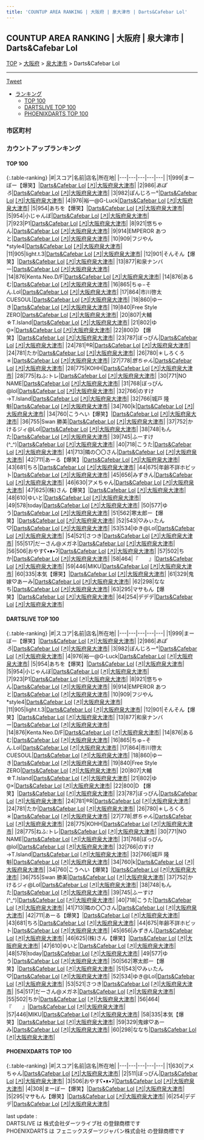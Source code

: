 ```yaml
---
title: 'COUNTUP AREA RANKING | 大阪府 | 泉大津市 | Darts&Cafebar Lol'
---
```

## COUNTUP AREA RANKING | 大阪府 | 泉大津市 | Darts&Cafebar Lol

[TOP](/darts/rank/) > [大阪府](/darts/rank/大阪府/) > [泉大津市](/darts/rank/大阪府/泉大津市/) > Darts&Cafebar Lol

___

<a href="https://twitter.com/share?ref_src=twsrc%5Etfw" data-text="COUNTUP AREA RANKING | 大阪府泉大津市Darts&Cafebar Lol" class="twitter-share-button" data-hashtags="DARTSLIVE,PHOENIXDARTS,darts,ダーツ" data-show-count="false">Tweet</a>

* [ランキング](#カウントアップランキング)
    * [TOP 100](#top-100)
    * [DARTSLIVE TOP 100](#dartslive-top-100)
    * [PHOENIXDARTS TOP 100](#phoenixdarts-top-100)

### 市区町村

<ul>

</ul>

### カウントアップランキング

#### TOP 100



{:.table-ranking}
|#|スコア|名前|店名|所在地|
|---|---|---|---|---|
|1|999|<span class="rank-name-dl">まーぼー【爆笑】</span>|<a href="/darts/rank/shops/77896f9d1ada19f80d9b047a20a7ba1e.html">Darts&Cafebar Lol</a> <a href="https://search.dartslive.com/jp/shop/77896f9d1ada19f80d9b047a20a7ba1e">[↗]</a>|<a href="/darts/rank/大阪府/泉大津市">大阪府泉大津市</a>|
|2|986|<span class="rank-name-dl">$あぽろ$</span>|<a href="/darts/rank/shops/77896f9d1ada19f80d9b047a20a7ba1e.html">Darts&Cafebar Lol</a> <a href="https://search.dartslive.com/jp/shop/77896f9d1ada19f80d9b047a20a7ba1e">[↗]</a>|<a href="/darts/rank/大阪府/泉大津市">大阪府泉大津市</a>|
|3|982|<span class="rank-name-dl">ぽんじろー°</span>|<a href="/darts/rank/shops/77896f9d1ada19f80d9b047a20a7ba1e.html">Darts&Cafebar Lol</a> <a href="https://search.dartslive.com/jp/shop/77896f9d1ada19f80d9b047a20a7ba1e">[↗]</a>|<a href="/darts/rank/大阪府/泉大津市">大阪府泉大津市</a>|
|4|976|<span class="rank-name-dl">裕一@G-Luck</span>|<a href="/darts/rank/shops/77896f9d1ada19f80d9b047a20a7ba1e.html">Darts&Cafebar Lol</a> <a href="https://search.dartslive.com/jp/shop/77896f9d1ada19f80d9b047a20a7ba1e">[↗]</a>|<a href="/darts/rank/大阪府/泉大津市">大阪府泉大津市</a>|
|5|954|<span class="rank-name-dl">あちを【爆笑】</span>|<a href="/darts/rank/shops/77896f9d1ada19f80d9b047a20a7ba1e.html">Darts&Cafebar Lol</a> <a href="https://search.dartslive.com/jp/shop/77896f9d1ada19f80d9b047a20a7ba1e">[↗]</a>|<a href="/darts/rank/大阪府/泉大津市">大阪府泉大津市</a>|
|5|954|<span class="rank-name-dl">小じゃんぼ</span>|<a href="/darts/rank/shops/77896f9d1ada19f80d9b047a20a7ba1e.html">Darts&Cafebar Lol</a> <a href="https://search.dartslive.com/jp/shop/77896f9d1ada19f80d9b047a20a7ba1e">[↗]</a>|<a href="/darts/rank/大阪府/泉大津市">大阪府泉大津市</a>|
|7|923|<span class="rank-name-dl">P1</span>|<a href="/darts/rank/shops/77896f9d1ada19f80d9b047a20a7ba1e.html">Darts&Cafebar Lol</a> <a href="https://search.dartslive.com/jp/shop/77896f9d1ada19f80d9b047a20a7ba1e">[↗]</a>|<a href="/darts/rank/大阪府/泉大津市">大阪府泉大津市</a>|
|8|921|<span class="rank-name-dl">悠ちゃん</span>|<a href="/darts/rank/shops/77896f9d1ada19f80d9b047a20a7ba1e.html">Darts&Cafebar Lol</a> <a href="https://search.dartslive.com/jp/shop/77896f9d1ada19f80d9b047a20a7ba1e">[↗]</a>|<a href="/darts/rank/大阪府/泉大津市">大阪府泉大津市</a>|
|9|914|<span class="rank-name-dl">EMPEROR あつと</span>|<a href="/darts/rank/shops/77896f9d1ada19f80d9b047a20a7ba1e.html">Darts&Cafebar Lol</a> <a href="https://search.dartslive.com/jp/shop/77896f9d1ada19f80d9b047a20a7ba1e">[↗]</a>|<a href="/darts/rank/大阪府/泉大津市">大阪府泉大津市</a>|
|10|909|<span class="rank-name-dl">フジやん*style4</span>|<a href="/darts/rank/shops/77896f9d1ada19f80d9b047a20a7ba1e.html">Darts&Cafebar Lol</a> <a href="https://search.dartslive.com/jp/shop/77896f9d1ada19f80d9b047a20a7ba1e">[↗]</a>|<a href="/darts/rank/大阪府/泉大津市">大阪府泉大津市</a>|
|11|905|<span class="rank-name-dl">light.t.3</span>|<a href="/darts/rank/shops/77896f9d1ada19f80d9b047a20a7ba1e.html">Darts&Cafebar Lol</a> <a href="https://search.dartslive.com/jp/shop/77896f9d1ada19f80d9b047a20a7ba1e">[↗]</a>|<a href="/darts/rank/大阪府/泉大津市">大阪府泉大津市</a>|
|12|901|<span class="rank-name-dl">そんそん【爆笑】</span>|<a href="/darts/rank/shops/77896f9d1ada19f80d9b047a20a7ba1e.html">Darts&Cafebar Lol</a> <a href="https://search.dartslive.com/jp/shop/77896f9d1ada19f80d9b047a20a7ba1e">[↗]</a>|<a href="/darts/rank/大阪府/泉大津市">大阪府泉大津市</a>|
|13|877|<span class="rank-name-dl">和泉ナンバー</span>|<a href="/darts/rank/shops/77896f9d1ada19f80d9b047a20a7ba1e.html">Darts&Cafebar Lol</a> <a href="https://search.dartslive.com/jp/shop/77896f9d1ada19f80d9b047a20a7ba1e">[↗]</a>|<a href="/darts/rank/大阪府/泉大津市">大阪府泉大津市</a>|
|14|876|<span class="rank-name-dl">Kenta.Neo.D/F</span>|<a href="/darts/rank/shops/77896f9d1ada19f80d9b047a20a7ba1e.html">Darts&Cafebar Lol</a> <a href="https://search.dartslive.com/jp/shop/77896f9d1ada19f80d9b047a20a7ba1e">[↗]</a>|<a href="/darts/rank/大阪府/泉大津市">大阪府泉大津市</a>|
|14|876|<span class="rank-name-dl">あるむ</span>|<a href="/darts/rank/shops/77896f9d1ada19f80d9b047a20a7ba1e.html">Darts&Cafebar Lol</a> <a href="https://search.dartslive.com/jp/shop/77896f9d1ada19f80d9b047a20a7ba1e">[↗]</a>|<a href="/darts/rank/大阪府/泉大津市">大阪府泉大津市</a>|
|16|865|<span class="rank-name-dl">ちゅ−そん.Lol</span>|<a href="/darts/rank/shops/77896f9d1ada19f80d9b047a20a7ba1e.html">Darts&Cafebar Lol</a> <a href="https://search.dartslive.com/jp/shop/77896f9d1ada19f80d9b047a20a7ba1e">[↗]</a>|<a href="/darts/rank/大阪府/泉大津市">大阪府泉大津市</a>|
|17|864|<span class="rank-name-dl">市川啓太CUESOUL</span>|<a href="/darts/rank/shops/77896f9d1ada19f80d9b047a20a7ba1e.html">Darts&Cafebar Lol</a> <a href="https://search.dartslive.com/jp/shop/77896f9d1ada19f80d9b047a20a7ba1e">[↗]</a>|<a href="/darts/rank/大阪府/泉大津市">大阪府泉大津市</a>|
|18|860|<span class="rank-name-dl">ゆーき</span>|<a href="/darts/rank/shops/77896f9d1ada19f80d9b047a20a7ba1e.html">Darts&Cafebar Lol</a> <a href="https://search.dartslive.com/jp/shop/77896f9d1ada19f80d9b047a20a7ba1e">[↗]</a>|<a href="/darts/rank/大阪府/泉大津市">大阪府泉大津市</a>|
|19|840|<span class="rank-name-dl">Free Style ZERO</span>|<a href="/darts/rank/shops/77896f9d1ada19f80d9b047a20a7ba1e.html">Darts&Cafebar Lol</a> <a href="https://search.dartslive.com/jp/shop/77896f9d1ada19f80d9b047a20a7ba1e">[↗]</a>|<a href="/darts/rank/大阪府/泉大津市">大阪府泉大津市</a>|
|20|807|<span class="rank-name-dl">大輔☆T.Island</span>|<a href="/darts/rank/shops/77896f9d1ada19f80d9b047a20a7ba1e.html">Darts&Cafebar Lol</a> <a href="https://search.dartslive.com/jp/shop/77896f9d1ada19f80d9b047a20a7ba1e">[↗]</a>|<a href="/darts/rank/大阪府/泉大津市">大阪府泉大津市</a>|
|21|802|<span class="rank-name-dl">ゆʘ̫×</span>|<a href="/darts/rank/shops/77896f9d1ada19f80d9b047a20a7ba1e.html">Darts&Cafebar Lol</a> <a href="https://search.dartslive.com/jp/shop/77896f9d1ada19f80d9b047a20a7ba1e">[↗]</a>|<a href="/darts/rank/大阪府/泉大津市">大阪府泉大津市</a>|
|22|800|<span class="rank-name-dl">D 【爆笑】</span>|<a href="/darts/rank/shops/77896f9d1ada19f80d9b047a20a7ba1e.html">Darts&Cafebar Lol</a> <a href="https://search.dartslive.com/jp/shop/77896f9d1ada19f80d9b047a20a7ba1e">[↗]</a>|<a href="/darts/rank/大阪府/泉大津市">大阪府泉大津市</a>|
|23|787|<span class="rank-name-dl">ぼっぴん</span>|<a href="/darts/rank/shops/77896f9d1ada19f80d9b047a20a7ba1e.html">Darts&Cafebar Lol</a> <a href="https://search.dartslive.com/jp/shop/77896f9d1ada19f80d9b047a20a7ba1e">[↗]</a>|<a href="/darts/rank/大阪府/泉大津市">大阪府泉大津市</a>|
|24|781|<span class="rank-name-dl">®️R</span>|<a href="/darts/rank/shops/77896f9d1ada19f80d9b047a20a7ba1e.html">Darts&Cafebar Lol</a> <a href="https://search.dartslive.com/jp/shop/77896f9d1ada19f80d9b047a20a7ba1e">[↗]</a>|<a href="/darts/rank/大阪府/泉大津市">大阪府泉大津市</a>|
|24|781|<span class="rank-name-dl">たか</span>|<a href="/darts/rank/shops/77896f9d1ada19f80d9b047a20a7ba1e.html">Darts&Cafebar Lol</a> <a href="https://search.dartslive.com/jp/shop/77896f9d1ada19f80d9b047a20a7ba1e">[↗]</a>|<a href="/darts/rank/大阪府/泉大津市">大阪府泉大津市</a>|
|26|780|<span class="rank-name-dl">＊しろくろ＊</span>|<a href="/darts/rank/shops/77896f9d1ada19f80d9b047a20a7ba1e.html">Darts&Cafebar Lol</a> <a href="https://search.dartslive.com/jp/shop/77896f9d1ada19f80d9b047a20a7ba1e">[↗]</a>|<a href="/darts/rank/大阪府/泉大津市">大阪府泉大津市</a>|
|27|778|<span class="rank-name-dl">$悠ちゃん$</span>|<a href="/darts/rank/shops/77896f9d1ada19f80d9b047a20a7ba1e.html">Darts&Cafebar Lol</a> <a href="https://search.dartslive.com/jp/shop/77896f9d1ada19f80d9b047a20a7ba1e">[↗]</a>|<a href="/darts/rank/大阪府/泉大津市">大阪府泉大津市</a>|
|28|775|<span class="rank-name-dl">KOHH</span>|<a href="/darts/rank/shops/77896f9d1ada19f80d9b047a20a7ba1e.html">Darts&Cafebar Lol</a> <a href="https://search.dartslive.com/jp/shop/77896f9d1ada19f80d9b047a20a7ba1e">[↗]</a>|<a href="/darts/rank/大阪府/泉大津市">大阪府泉大津市</a>|
|28|775|<span class="rank-name-dl">ねふ:トレ</span>|<a href="/darts/rank/shops/77896f9d1ada19f80d9b047a20a7ba1e.html">Darts&Cafebar Lol</a> <a href="https://search.dartslive.com/jp/shop/77896f9d1ada19f80d9b047a20a7ba1e">[↗]</a>|<a href="/darts/rank/大阪府/泉大津市">大阪府泉大津市</a>|
|30|771|<span class="rank-name-dl">NO NAME</span>|<a href="/darts/rank/shops/77896f9d1ada19f80d9b047a20a7ba1e.html">Darts&Cafebar Lol</a> <a href="https://search.dartslive.com/jp/shop/77896f9d1ada19f80d9b047a20a7ba1e">[↗]</a>|<a href="/darts/rank/大阪府/泉大津市">大阪府泉大津市</a>|
|31|768|<span class="rank-name-dl">ぼっぴん@lol</span>|<a href="/darts/rank/shops/77896f9d1ada19f80d9b047a20a7ba1e.html">Darts&Cafebar Lol</a> <a href="https://search.dartslive.com/jp/shop/77896f9d1ada19f80d9b047a20a7ba1e">[↗]</a>|<a href="/darts/rank/大阪府/泉大津市">大阪府泉大津市</a>|
|32|766|<span class="rank-name-dl">のすけ→T.Island</span>|<a href="/darts/rank/shops/77896f9d1ada19f80d9b047a20a7ba1e.html">Darts&Cafebar Lol</a> <a href="https://search.dartslive.com/jp/shop/77896f9d1ada19f80d9b047a20a7ba1e">[↗]</a>|<a href="/darts/rank/大阪府/泉大津市">大阪府泉大津市</a>|
|32|766|<span class="rank-name-dl">城戸 隆魁</span>|<a href="/darts/rank/shops/77896f9d1ada19f80d9b047a20a7ba1e.html">Darts&Cafebar Lol</a> <a href="https://search.dartslive.com/jp/shop/77896f9d1ada19f80d9b047a20a7ba1e">[↗]</a>|<a href="/darts/rank/大阪府/泉大津市">大阪府泉大津市</a>|
|34|760|<span class="rank-name-dl">k</span>|<a href="/darts/rank/shops/77896f9d1ada19f80d9b047a20a7ba1e.html">Darts&Cafebar Lol</a> <a href="https://search.dartslive.com/jp/shop/77896f9d1ada19f80d9b047a20a7ba1e">[↗]</a>|<a href="/darts/rank/大阪府/泉大津市">大阪府泉大津市</a>|
|34|760|<span class="rank-name-dl">こうへい【爆笑】</span>|<a href="/darts/rank/shops/77896f9d1ada19f80d9b047a20a7ba1e.html">Darts&Cafebar Lol</a> <a href="https://search.dartslive.com/jp/shop/77896f9d1ada19f80d9b047a20a7ba1e">[↗]</a>|<a href="/darts/rank/大阪府/泉大津市">大阪府泉大津市</a>|
|36|755|<span class="rank-name-dl">Swan 勝美</span>|<a href="/darts/rank/shops/77896f9d1ada19f80d9b047a20a7ba1e.html">Darts&Cafebar Lol</a> <a href="https://search.dartslive.com/jp/shop/77896f9d1ada19f80d9b047a20a7ba1e">[↗]</a>|<a href="/darts/rank/大阪府/泉大津市">大阪府泉大津市</a>|
|37|752|<span class="rank-name-dl">かけるジィ@Lol</span>|<a href="/darts/rank/shops/77896f9d1ada19f80d9b047a20a7ba1e.html">Darts&Cafebar Lol</a> <a href="https://search.dartslive.com/jp/shop/77896f9d1ada19f80d9b047a20a7ba1e">[↗]</a>|<a href="/darts/rank/大阪府/泉大津市">大阪府泉大津市</a>|
|38|748|<span class="rank-name-dl">もんた</span>|<a href="/darts/rank/shops/77896f9d1ada19f80d9b047a20a7ba1e.html">Darts&Cafebar Lol</a> <a href="https://search.dartslive.com/jp/shop/77896f9d1ada19f80d9b047a20a7ba1e">[↗]</a>|<a href="/darts/rank/大阪府/泉大津市">大阪府泉大津市</a>|
|39|745|<span class="rank-name-dl">ふーすけ(^_^)</span>|<a href="/darts/rank/shops/77896f9d1ada19f80d9b047a20a7ba1e.html">Darts&Cafebar Lol</a> <a href="https://search.dartslive.com/jp/shop/77896f9d1ada19f80d9b047a20a7ba1e">[↗]</a>|<a href="/darts/rank/大阪府/泉大津市">大阪府泉大津市</a>|
|40|718|<span class="rank-name-dl">こうた</span>|<a href="/darts/rank/shops/77896f9d1ada19f80d9b047a20a7ba1e.html">Darts&Cafebar Lol</a> <a href="https://search.dartslive.com/jp/shop/77896f9d1ada19f80d9b047a20a7ba1e">[↗]</a>|<a href="/darts/rank/大阪府/泉大津市">大阪府泉大津市</a>|
|41|713|<span class="rank-name-dl">隣の〇〇さん</span>|<a href="/darts/rank/shops/77896f9d1ada19f80d9b047a20a7ba1e.html">Darts&Cafebar Lol</a> <a href="https://search.dartslive.com/jp/shop/77896f9d1ada19f80d9b047a20a7ba1e">[↗]</a>|<a href="/darts/rank/大阪府/泉大津市">大阪府泉大津市</a>|
|42|711|<span class="rank-name-dl">あーる【爆笑】</span>|<a href="/darts/rank/shops/77896f9d1ada19f80d9b047a20a7ba1e.html">Darts&Cafebar Lol</a> <a href="https://search.dartslive.com/jp/shop/77896f9d1ada19f80d9b047a20a7ba1e">[↗]</a>|<a href="/darts/rank/大阪府/泉大津市">大阪府泉大津市</a>|
|43|681|<span class="rank-name-dl">ちろ</span>|<a href="/darts/rank/shops/77896f9d1ada19f80d9b047a20a7ba1e.html">Darts&Cafebar Lol</a> <a href="https://search.dartslive.com/jp/shop/77896f9d1ada19f80d9b047a20a7ba1e">[↗]</a>|<a href="/darts/rank/大阪府/泉大津市">大阪府泉大津市</a>|
|44|675|<span class="rank-name-dl">年齢不詳ホビット</span>|<a href="/darts/rank/shops/77896f9d1ada19f80d9b047a20a7ba1e.html">Darts&Cafebar Lol</a> <a href="https://search.dartslive.com/jp/shop/77896f9d1ada19f80d9b047a20a7ba1e">[↗]</a>|<a href="/darts/rank/大阪府/泉大津市">大阪府泉大津市</a>|
|45|656|<span class="rank-name-dl">みずきん</span>|<a href="/darts/rank/shops/77896f9d1ada19f80d9b047a20a7ba1e.html">Darts&Cafebar Lol</a> <a href="https://search.dartslive.com/jp/shop/77896f9d1ada19f80d9b047a20a7ba1e">[↗]</a>|<a href="/darts/rank/大阪府/泉大津市">大阪府泉大津市</a>|
|46|630|<span class="rank-name-pd">アメちゃん</span>|<a href="/darts/rank/shops/74324.html">Darts&Cafebar Lol</a> <a href="https://vs.phoenixdarts.com/jp/shop/shopDetailInfo/s_74324?s_seq=74324">[↗]</a>|<a href="/darts/rank/大阪府/泉大津市">大阪府泉大津市</a>|
|47|625|<span class="rank-name-dl">(株)さん【爆笑】</span>|<a href="/darts/rank/shops/77896f9d1ada19f80d9b047a20a7ba1e.html">Darts&Cafebar Lol</a> <a href="https://search.dartslive.com/jp/shop/77896f9d1ada19f80d9b047a20a7ba1e">[↗]</a>|<a href="/darts/rank/大阪府/泉大津市">大阪府泉大津市</a>|
|48|610|<span class="rank-name-dl">ゆいと</span>|<a href="/darts/rank/shops/77896f9d1ada19f80d9b047a20a7ba1e.html">Darts&Cafebar Lol</a> <a href="https://search.dartslive.com/jp/shop/77896f9d1ada19f80d9b047a20a7ba1e">[↗]</a>|<a href="/darts/rank/大阪府/泉大津市">大阪府泉大津市</a>|
|49|578|<span class="rank-name-dl">today</span>|<a href="/darts/rank/shops/77896f9d1ada19f80d9b047a20a7ba1e.html">Darts&Cafebar Lol</a> <a href="https://search.dartslive.com/jp/shop/77896f9d1ada19f80d9b047a20a7ba1e">[↗]</a>|<a href="/darts/rank/大阪府/泉大津市">大阪府泉大津市</a>|
|50|577|<span class="rank-name-dl">ゆう</span>|<a href="/darts/rank/shops/77896f9d1ada19f80d9b047a20a7ba1e.html">Darts&Cafebar Lol</a> <a href="https://search.dartslive.com/jp/shop/77896f9d1ada19f80d9b047a20a7ba1e">[↗]</a>|<a href="/darts/rank/大阪府/泉大津市">大阪府泉大津市</a>|
|51|562|<span class="rank-name-dl">寒太郎ー【爆笑】</span>|<a href="/darts/rank/shops/77896f9d1ada19f80d9b047a20a7ba1e.html">Darts&Cafebar Lol</a> <a href="https://search.dartslive.com/jp/shop/77896f9d1ada19f80d9b047a20a7ba1e">[↗]</a>|<a href="/darts/rank/大阪府/泉大津市">大阪府泉大津市</a>|
|52|543|<span class="rank-name-dl">♡みぃたん♡</span>|<a href="/darts/rank/shops/77896f9d1ada19f80d9b047a20a7ba1e.html">Darts&Cafebar Lol</a> <a href="https://search.dartslive.com/jp/shop/77896f9d1ada19f80d9b047a20a7ba1e">[↗]</a>|<a href="/darts/rank/大阪府/泉大津市">大阪府泉大津市</a>|
|53|534|<span class="rank-name-dl">ゆき@Lol</span>|<a href="/darts/rank/shops/77896f9d1ada19f80d9b047a20a7ba1e.html">Darts&Cafebar Lol</a> <a href="https://search.dartslive.com/jp/shop/77896f9d1ada19f80d9b047a20a7ba1e">[↗]</a>|<a href="/darts/rank/大阪府/泉大津市">大阪府泉大津市</a>|
|54|521|<span class="rank-name-dl">さつき</span>|<a href="/darts/rank/shops/77896f9d1ada19f80d9b047a20a7ba1e.html">Darts&Cafebar Lol</a> <a href="https://search.dartslive.com/jp/shop/77896f9d1ada19f80d9b047a20a7ba1e">[↗]</a>|<a href="/darts/rank/大阪府/泉大津市">大阪府泉大津市</a>|
|55|517|<span class="rank-name-dl">だーさん@メガネ</span>|<a href="/darts/rank/shops/77896f9d1ada19f80d9b047a20a7ba1e.html">Darts&Cafebar Lol</a> <a href="https://search.dartslive.com/jp/shop/77896f9d1ada19f80d9b047a20a7ba1e">[↗]</a>|<a href="/darts/rank/大阪府/泉大津市">大阪府泉大津市</a>|
|56|506|<span class="rank-name-pd">おやすʕ•ᴥ•ʔ</span>|<a href="/darts/rank/shops/74324.html">Darts&Cafebar Lol</a> <a href="https://vs.phoenixdarts.com/jp/shop/shopDetailInfo/s_74324?s_seq=74324">[↗]</a>|<a href="/darts/rank/大阪府/泉大津市">大阪府泉大津市</a>|
|57|502|<span class="rank-name-dl">ちか</span>|<a href="/darts/rank/shops/77896f9d1ada19f80d9b047a20a7ba1e.html">Darts&Cafebar Lol</a> <a href="https://search.dartslive.com/jp/shop/77896f9d1ada19f80d9b047a20a7ba1e">[↗]</a>|<a href="/darts/rank/大阪府/泉大津市">大阪府泉大津市</a>|
|58|464|<span class="rank-name-dl">『　　』</span>|<a href="/darts/rank/shops/77896f9d1ada19f80d9b047a20a7ba1e.html">Darts&Cafebar Lol</a> <a href="https://search.dartslive.com/jp/shop/77896f9d1ada19f80d9b047a20a7ba1e">[↗]</a>|<a href="/darts/rank/大阪府/泉大津市">大阪府泉大津市</a>|
|59|446|<span class="rank-name-dl">MIKU</span>|<a href="/darts/rank/shops/77896f9d1ada19f80d9b047a20a7ba1e.html">Darts&Cafebar Lol</a> <a href="https://search.dartslive.com/jp/shop/77896f9d1ada19f80d9b047a20a7ba1e">[↗]</a>|<a href="/darts/rank/大阪府/泉大津市">大阪府泉大津市</a>|
|60|335|<span class="rank-name-dl">本気【爆笑】</span>|<a href="/darts/rank/shops/77896f9d1ada19f80d9b047a20a7ba1e.html">Darts&Cafebar Lol</a> <a href="https://search.dartslive.com/jp/shop/77896f9d1ada19f80d9b047a20a7ba1e">[↗]</a>|<a href="/darts/rank/大阪府/泉大津市">大阪府泉大津市</a>|
|61|329|<span class="rank-name-dl">鬼嫁♡あーみ</span>|<a href="/darts/rank/shops/77896f9d1ada19f80d9b047a20a7ba1e.html">Darts&Cafebar Lol</a> <a href="https://search.dartslive.com/jp/shop/77896f9d1ada19f80d9b047a20a7ba1e">[↗]</a>|<a href="/darts/rank/大阪府/泉大津市">大阪府泉大津市</a>|
|62|298|<span class="rank-name-dl">ななち</span>|<a href="/darts/rank/shops/77896f9d1ada19f80d9b047a20a7ba1e.html">Darts&Cafebar Lol</a> <a href="https://search.dartslive.com/jp/shop/77896f9d1ada19f80d9b047a20a7ba1e">[↗]</a>|<a href="/darts/rank/大阪府/泉大津市">大阪府泉大津市</a>|
|63|295|<span class="rank-name-pd">マサもん【爆笑】</span>|<a href="/darts/rank/shops/74324.html">Darts&Cafebar Lol</a> <a href="https://vs.phoenixdarts.com/jp/shop/shopDetailInfo/s_74324?s_seq=74324">[↗]</a>|<a href="/darts/rank/大阪府/泉大津市">大阪府泉大津市</a>|
|64|254|<span class="rank-name-pd">デデデ</span>|<a href="/darts/rank/shops/74324.html">Darts&Cafebar Lol</a> <a href="https://vs.phoenixdarts.com/jp/shop/shopDetailInfo/s_74324?s_seq=74324">[↗]</a>|<a href="/darts/rank/大阪府/泉大津市">大阪府泉大津市</a>|


#### DARTSLIVE TOP 100



{:.table-ranking}
|#|スコア|名前|店名|所在地|
|---|---|---|---|---|
|1|999|<span class="rank-name-dl">まーぼー【爆笑】</span>|<a href="/darts/rank/shops/77896f9d1ada19f80d9b047a20a7ba1e.html">Darts&Cafebar Lol</a> <a href="https://search.dartslive.com/jp/shop/77896f9d1ada19f80d9b047a20a7ba1e">[↗]</a>|<a href="/darts/rank/大阪府/泉大津市">大阪府泉大津市</a>|
|2|986|<span class="rank-name-dl">$あぽろ$</span>|<a href="/darts/rank/shops/77896f9d1ada19f80d9b047a20a7ba1e.html">Darts&Cafebar Lol</a> <a href="https://search.dartslive.com/jp/shop/77896f9d1ada19f80d9b047a20a7ba1e">[↗]</a>|<a href="/darts/rank/大阪府/泉大津市">大阪府泉大津市</a>|
|3|982|<span class="rank-name-dl">ぽんじろー°</span>|<a href="/darts/rank/shops/77896f9d1ada19f80d9b047a20a7ba1e.html">Darts&Cafebar Lol</a> <a href="https://search.dartslive.com/jp/shop/77896f9d1ada19f80d9b047a20a7ba1e">[↗]</a>|<a href="/darts/rank/大阪府/泉大津市">大阪府泉大津市</a>|
|4|976|<span class="rank-name-dl">裕一@G-Luck</span>|<a href="/darts/rank/shops/77896f9d1ada19f80d9b047a20a7ba1e.html">Darts&Cafebar Lol</a> <a href="https://search.dartslive.com/jp/shop/77896f9d1ada19f80d9b047a20a7ba1e">[↗]</a>|<a href="/darts/rank/大阪府/泉大津市">大阪府泉大津市</a>|
|5|954|<span class="rank-name-dl">あちを【爆笑】</span>|<a href="/darts/rank/shops/77896f9d1ada19f80d9b047a20a7ba1e.html">Darts&Cafebar Lol</a> <a href="https://search.dartslive.com/jp/shop/77896f9d1ada19f80d9b047a20a7ba1e">[↗]</a>|<a href="/darts/rank/大阪府/泉大津市">大阪府泉大津市</a>|
|5|954|<span class="rank-name-dl">小じゃんぼ</span>|<a href="/darts/rank/shops/77896f9d1ada19f80d9b047a20a7ba1e.html">Darts&Cafebar Lol</a> <a href="https://search.dartslive.com/jp/shop/77896f9d1ada19f80d9b047a20a7ba1e">[↗]</a>|<a href="/darts/rank/大阪府/泉大津市">大阪府泉大津市</a>|
|7|923|<span class="rank-name-dl">P1</span>|<a href="/darts/rank/shops/77896f9d1ada19f80d9b047a20a7ba1e.html">Darts&Cafebar Lol</a> <a href="https://search.dartslive.com/jp/shop/77896f9d1ada19f80d9b047a20a7ba1e">[↗]</a>|<a href="/darts/rank/大阪府/泉大津市">大阪府泉大津市</a>|
|8|921|<span class="rank-name-dl">悠ちゃん</span>|<a href="/darts/rank/shops/77896f9d1ada19f80d9b047a20a7ba1e.html">Darts&Cafebar Lol</a> <a href="https://search.dartslive.com/jp/shop/77896f9d1ada19f80d9b047a20a7ba1e">[↗]</a>|<a href="/darts/rank/大阪府/泉大津市">大阪府泉大津市</a>|
|9|914|<span class="rank-name-dl">EMPEROR あつと</span>|<a href="/darts/rank/shops/77896f9d1ada19f80d9b047a20a7ba1e.html">Darts&Cafebar Lol</a> <a href="https://search.dartslive.com/jp/shop/77896f9d1ada19f80d9b047a20a7ba1e">[↗]</a>|<a href="/darts/rank/大阪府/泉大津市">大阪府泉大津市</a>|
|10|909|<span class="rank-name-dl">フジやん*style4</span>|<a href="/darts/rank/shops/77896f9d1ada19f80d9b047a20a7ba1e.html">Darts&Cafebar Lol</a> <a href="https://search.dartslive.com/jp/shop/77896f9d1ada19f80d9b047a20a7ba1e">[↗]</a>|<a href="/darts/rank/大阪府/泉大津市">大阪府泉大津市</a>|
|11|905|<span class="rank-name-dl">light.t.3</span>|<a href="/darts/rank/shops/77896f9d1ada19f80d9b047a20a7ba1e.html">Darts&Cafebar Lol</a> <a href="https://search.dartslive.com/jp/shop/77896f9d1ada19f80d9b047a20a7ba1e">[↗]</a>|<a href="/darts/rank/大阪府/泉大津市">大阪府泉大津市</a>|
|12|901|<span class="rank-name-dl">そんそん【爆笑】</span>|<a href="/darts/rank/shops/77896f9d1ada19f80d9b047a20a7ba1e.html">Darts&Cafebar Lol</a> <a href="https://search.dartslive.com/jp/shop/77896f9d1ada19f80d9b047a20a7ba1e">[↗]</a>|<a href="/darts/rank/大阪府/泉大津市">大阪府泉大津市</a>|
|13|877|<span class="rank-name-dl">和泉ナンバー</span>|<a href="/darts/rank/shops/77896f9d1ada19f80d9b047a20a7ba1e.html">Darts&Cafebar Lol</a> <a href="https://search.dartslive.com/jp/shop/77896f9d1ada19f80d9b047a20a7ba1e">[↗]</a>|<a href="/darts/rank/大阪府/泉大津市">大阪府泉大津市</a>|
|14|876|<span class="rank-name-dl">Kenta.Neo.D/F</span>|<a href="/darts/rank/shops/77896f9d1ada19f80d9b047a20a7ba1e.html">Darts&Cafebar Lol</a> <a href="https://search.dartslive.com/jp/shop/77896f9d1ada19f80d9b047a20a7ba1e">[↗]</a>|<a href="/darts/rank/大阪府/泉大津市">大阪府泉大津市</a>|
|14|876|<span class="rank-name-dl">あるむ</span>|<a href="/darts/rank/shops/77896f9d1ada19f80d9b047a20a7ba1e.html">Darts&Cafebar Lol</a> <a href="https://search.dartslive.com/jp/shop/77896f9d1ada19f80d9b047a20a7ba1e">[↗]</a>|<a href="/darts/rank/大阪府/泉大津市">大阪府泉大津市</a>|
|16|865|<span class="rank-name-dl">ちゅ−そん.Lol</span>|<a href="/darts/rank/shops/77896f9d1ada19f80d9b047a20a7ba1e.html">Darts&Cafebar Lol</a> <a href="https://search.dartslive.com/jp/shop/77896f9d1ada19f80d9b047a20a7ba1e">[↗]</a>|<a href="/darts/rank/大阪府/泉大津市">大阪府泉大津市</a>|
|17|864|<span class="rank-name-dl">市川啓太CUESOUL</span>|<a href="/darts/rank/shops/77896f9d1ada19f80d9b047a20a7ba1e.html">Darts&Cafebar Lol</a> <a href="https://search.dartslive.com/jp/shop/77896f9d1ada19f80d9b047a20a7ba1e">[↗]</a>|<a href="/darts/rank/大阪府/泉大津市">大阪府泉大津市</a>|
|18|860|<span class="rank-name-dl">ゆーき</span>|<a href="/darts/rank/shops/77896f9d1ada19f80d9b047a20a7ba1e.html">Darts&Cafebar Lol</a> <a href="https://search.dartslive.com/jp/shop/77896f9d1ada19f80d9b047a20a7ba1e">[↗]</a>|<a href="/darts/rank/大阪府/泉大津市">大阪府泉大津市</a>|
|19|840|<span class="rank-name-dl">Free Style ZERO</span>|<a href="/darts/rank/shops/77896f9d1ada19f80d9b047a20a7ba1e.html">Darts&Cafebar Lol</a> <a href="https://search.dartslive.com/jp/shop/77896f9d1ada19f80d9b047a20a7ba1e">[↗]</a>|<a href="/darts/rank/大阪府/泉大津市">大阪府泉大津市</a>|
|20|807|<span class="rank-name-dl">大輔☆T.Island</span>|<a href="/darts/rank/shops/77896f9d1ada19f80d9b047a20a7ba1e.html">Darts&Cafebar Lol</a> <a href="https://search.dartslive.com/jp/shop/77896f9d1ada19f80d9b047a20a7ba1e">[↗]</a>|<a href="/darts/rank/大阪府/泉大津市">大阪府泉大津市</a>|
|21|802|<span class="rank-name-dl">ゆʘ̫×</span>|<a href="/darts/rank/shops/77896f9d1ada19f80d9b047a20a7ba1e.html">Darts&Cafebar Lol</a> <a href="https://search.dartslive.com/jp/shop/77896f9d1ada19f80d9b047a20a7ba1e">[↗]</a>|<a href="/darts/rank/大阪府/泉大津市">大阪府泉大津市</a>|
|22|800|<span class="rank-name-dl">D 【爆笑】</span>|<a href="/darts/rank/shops/77896f9d1ada19f80d9b047a20a7ba1e.html">Darts&Cafebar Lol</a> <a href="https://search.dartslive.com/jp/shop/77896f9d1ada19f80d9b047a20a7ba1e">[↗]</a>|<a href="/darts/rank/大阪府/泉大津市">大阪府泉大津市</a>|
|23|787|<span class="rank-name-dl">ぼっぴん</span>|<a href="/darts/rank/shops/77896f9d1ada19f80d9b047a20a7ba1e.html">Darts&Cafebar Lol</a> <a href="https://search.dartslive.com/jp/shop/77896f9d1ada19f80d9b047a20a7ba1e">[↗]</a>|<a href="/darts/rank/大阪府/泉大津市">大阪府泉大津市</a>|
|24|781|<span class="rank-name-dl">®️R</span>|<a href="/darts/rank/shops/77896f9d1ada19f80d9b047a20a7ba1e.html">Darts&Cafebar Lol</a> <a href="https://search.dartslive.com/jp/shop/77896f9d1ada19f80d9b047a20a7ba1e">[↗]</a>|<a href="/darts/rank/大阪府/泉大津市">大阪府泉大津市</a>|
|24|781|<span class="rank-name-dl">たか</span>|<a href="/darts/rank/shops/77896f9d1ada19f80d9b047a20a7ba1e.html">Darts&Cafebar Lol</a> <a href="https://search.dartslive.com/jp/shop/77896f9d1ada19f80d9b047a20a7ba1e">[↗]</a>|<a href="/darts/rank/大阪府/泉大津市">大阪府泉大津市</a>|
|26|780|<span class="rank-name-dl">＊しろくろ＊</span>|<a href="/darts/rank/shops/77896f9d1ada19f80d9b047a20a7ba1e.html">Darts&Cafebar Lol</a> <a href="https://search.dartslive.com/jp/shop/77896f9d1ada19f80d9b047a20a7ba1e">[↗]</a>|<a href="/darts/rank/大阪府/泉大津市">大阪府泉大津市</a>|
|27|778|<span class="rank-name-dl">$悠ちゃん$</span>|<a href="/darts/rank/shops/77896f9d1ada19f80d9b047a20a7ba1e.html">Darts&Cafebar Lol</a> <a href="https://search.dartslive.com/jp/shop/77896f9d1ada19f80d9b047a20a7ba1e">[↗]</a>|<a href="/darts/rank/大阪府/泉大津市">大阪府泉大津市</a>|
|28|775|<span class="rank-name-dl">KOHH</span>|<a href="/darts/rank/shops/77896f9d1ada19f80d9b047a20a7ba1e.html">Darts&Cafebar Lol</a> <a href="https://search.dartslive.com/jp/shop/77896f9d1ada19f80d9b047a20a7ba1e">[↗]</a>|<a href="/darts/rank/大阪府/泉大津市">大阪府泉大津市</a>|
|28|775|<span class="rank-name-dl">ねふ:トレ</span>|<a href="/darts/rank/shops/77896f9d1ada19f80d9b047a20a7ba1e.html">Darts&Cafebar Lol</a> <a href="https://search.dartslive.com/jp/shop/77896f9d1ada19f80d9b047a20a7ba1e">[↗]</a>|<a href="/darts/rank/大阪府/泉大津市">大阪府泉大津市</a>|
|30|771|<span class="rank-name-dl">NO NAME</span>|<a href="/darts/rank/shops/77896f9d1ada19f80d9b047a20a7ba1e.html">Darts&Cafebar Lol</a> <a href="https://search.dartslive.com/jp/shop/77896f9d1ada19f80d9b047a20a7ba1e">[↗]</a>|<a href="/darts/rank/大阪府/泉大津市">大阪府泉大津市</a>|
|31|768|<span class="rank-name-dl">ぼっぴん@lol</span>|<a href="/darts/rank/shops/77896f9d1ada19f80d9b047a20a7ba1e.html">Darts&Cafebar Lol</a> <a href="https://search.dartslive.com/jp/shop/77896f9d1ada19f80d9b047a20a7ba1e">[↗]</a>|<a href="/darts/rank/大阪府/泉大津市">大阪府泉大津市</a>|
|32|766|<span class="rank-name-dl">のすけ→T.Island</span>|<a href="/darts/rank/shops/77896f9d1ada19f80d9b047a20a7ba1e.html">Darts&Cafebar Lol</a> <a href="https://search.dartslive.com/jp/shop/77896f9d1ada19f80d9b047a20a7ba1e">[↗]</a>|<a href="/darts/rank/大阪府/泉大津市">大阪府泉大津市</a>|
|32|766|<span class="rank-name-dl">城戸 隆魁</span>|<a href="/darts/rank/shops/77896f9d1ada19f80d9b047a20a7ba1e.html">Darts&Cafebar Lol</a> <a href="https://search.dartslive.com/jp/shop/77896f9d1ada19f80d9b047a20a7ba1e">[↗]</a>|<a href="/darts/rank/大阪府/泉大津市">大阪府泉大津市</a>|
|34|760|<span class="rank-name-dl">k</span>|<a href="/darts/rank/shops/77896f9d1ada19f80d9b047a20a7ba1e.html">Darts&Cafebar Lol</a> <a href="https://search.dartslive.com/jp/shop/77896f9d1ada19f80d9b047a20a7ba1e">[↗]</a>|<a href="/darts/rank/大阪府/泉大津市">大阪府泉大津市</a>|
|34|760|<span class="rank-name-dl">こうへい【爆笑】</span>|<a href="/darts/rank/shops/77896f9d1ada19f80d9b047a20a7ba1e.html">Darts&Cafebar Lol</a> <a href="https://search.dartslive.com/jp/shop/77896f9d1ada19f80d9b047a20a7ba1e">[↗]</a>|<a href="/darts/rank/大阪府/泉大津市">大阪府泉大津市</a>|
|36|755|<span class="rank-name-dl">Swan 勝美</span>|<a href="/darts/rank/shops/77896f9d1ada19f80d9b047a20a7ba1e.html">Darts&Cafebar Lol</a> <a href="https://search.dartslive.com/jp/shop/77896f9d1ada19f80d9b047a20a7ba1e">[↗]</a>|<a href="/darts/rank/大阪府/泉大津市">大阪府泉大津市</a>|
|37|752|<span class="rank-name-dl">かけるジィ@Lol</span>|<a href="/darts/rank/shops/77896f9d1ada19f80d9b047a20a7ba1e.html">Darts&Cafebar Lol</a> <a href="https://search.dartslive.com/jp/shop/77896f9d1ada19f80d9b047a20a7ba1e">[↗]</a>|<a href="/darts/rank/大阪府/泉大津市">大阪府泉大津市</a>|
|38|748|<span class="rank-name-dl">もんた</span>|<a href="/darts/rank/shops/77896f9d1ada19f80d9b047a20a7ba1e.html">Darts&Cafebar Lol</a> <a href="https://search.dartslive.com/jp/shop/77896f9d1ada19f80d9b047a20a7ba1e">[↗]</a>|<a href="/darts/rank/大阪府/泉大津市">大阪府泉大津市</a>|
|39|745|<span class="rank-name-dl">ふーすけ(^_^)</span>|<a href="/darts/rank/shops/77896f9d1ada19f80d9b047a20a7ba1e.html">Darts&Cafebar Lol</a> <a href="https://search.dartslive.com/jp/shop/77896f9d1ada19f80d9b047a20a7ba1e">[↗]</a>|<a href="/darts/rank/大阪府/泉大津市">大阪府泉大津市</a>|
|40|718|<span class="rank-name-dl">こうた</span>|<a href="/darts/rank/shops/77896f9d1ada19f80d9b047a20a7ba1e.html">Darts&Cafebar Lol</a> <a href="https://search.dartslive.com/jp/shop/77896f9d1ada19f80d9b047a20a7ba1e">[↗]</a>|<a href="/darts/rank/大阪府/泉大津市">大阪府泉大津市</a>|
|41|713|<span class="rank-name-dl">隣の〇〇さん</span>|<a href="/darts/rank/shops/77896f9d1ada19f80d9b047a20a7ba1e.html">Darts&Cafebar Lol</a> <a href="https://search.dartslive.com/jp/shop/77896f9d1ada19f80d9b047a20a7ba1e">[↗]</a>|<a href="/darts/rank/大阪府/泉大津市">大阪府泉大津市</a>|
|42|711|<span class="rank-name-dl">あーる【爆笑】</span>|<a href="/darts/rank/shops/77896f9d1ada19f80d9b047a20a7ba1e.html">Darts&Cafebar Lol</a> <a href="https://search.dartslive.com/jp/shop/77896f9d1ada19f80d9b047a20a7ba1e">[↗]</a>|<a href="/darts/rank/大阪府/泉大津市">大阪府泉大津市</a>|
|43|681|<span class="rank-name-dl">ちろ</span>|<a href="/darts/rank/shops/77896f9d1ada19f80d9b047a20a7ba1e.html">Darts&Cafebar Lol</a> <a href="https://search.dartslive.com/jp/shop/77896f9d1ada19f80d9b047a20a7ba1e">[↗]</a>|<a href="/darts/rank/大阪府/泉大津市">大阪府泉大津市</a>|
|44|675|<span class="rank-name-dl">年齢不詳ホビット</span>|<a href="/darts/rank/shops/77896f9d1ada19f80d9b047a20a7ba1e.html">Darts&Cafebar Lol</a> <a href="https://search.dartslive.com/jp/shop/77896f9d1ada19f80d9b047a20a7ba1e">[↗]</a>|<a href="/darts/rank/大阪府/泉大津市">大阪府泉大津市</a>|
|45|656|<span class="rank-name-dl">みずきん</span>|<a href="/darts/rank/shops/77896f9d1ada19f80d9b047a20a7ba1e.html">Darts&Cafebar Lol</a> <a href="https://search.dartslive.com/jp/shop/77896f9d1ada19f80d9b047a20a7ba1e">[↗]</a>|<a href="/darts/rank/大阪府/泉大津市">大阪府泉大津市</a>|
|46|625|<span class="rank-name-dl">(株)さん【爆笑】</span>|<a href="/darts/rank/shops/77896f9d1ada19f80d9b047a20a7ba1e.html">Darts&Cafebar Lol</a> <a href="https://search.dartslive.com/jp/shop/77896f9d1ada19f80d9b047a20a7ba1e">[↗]</a>|<a href="/darts/rank/大阪府/泉大津市">大阪府泉大津市</a>|
|47|610|<span class="rank-name-dl">ゆいと</span>|<a href="/darts/rank/shops/77896f9d1ada19f80d9b047a20a7ba1e.html">Darts&Cafebar Lol</a> <a href="https://search.dartslive.com/jp/shop/77896f9d1ada19f80d9b047a20a7ba1e">[↗]</a>|<a href="/darts/rank/大阪府/泉大津市">大阪府泉大津市</a>|
|48|578|<span class="rank-name-dl">today</span>|<a href="/darts/rank/shops/77896f9d1ada19f80d9b047a20a7ba1e.html">Darts&Cafebar Lol</a> <a href="https://search.dartslive.com/jp/shop/77896f9d1ada19f80d9b047a20a7ba1e">[↗]</a>|<a href="/darts/rank/大阪府/泉大津市">大阪府泉大津市</a>|
|49|577|<span class="rank-name-dl">ゆう</span>|<a href="/darts/rank/shops/77896f9d1ada19f80d9b047a20a7ba1e.html">Darts&Cafebar Lol</a> <a href="https://search.dartslive.com/jp/shop/77896f9d1ada19f80d9b047a20a7ba1e">[↗]</a>|<a href="/darts/rank/大阪府/泉大津市">大阪府泉大津市</a>|
|50|562|<span class="rank-name-dl">寒太郎ー【爆笑】</span>|<a href="/darts/rank/shops/77896f9d1ada19f80d9b047a20a7ba1e.html">Darts&Cafebar Lol</a> <a href="https://search.dartslive.com/jp/shop/77896f9d1ada19f80d9b047a20a7ba1e">[↗]</a>|<a href="/darts/rank/大阪府/泉大津市">大阪府泉大津市</a>|
|51|543|<span class="rank-name-dl">♡みぃたん♡</span>|<a href="/darts/rank/shops/77896f9d1ada19f80d9b047a20a7ba1e.html">Darts&Cafebar Lol</a> <a href="https://search.dartslive.com/jp/shop/77896f9d1ada19f80d9b047a20a7ba1e">[↗]</a>|<a href="/darts/rank/大阪府/泉大津市">大阪府泉大津市</a>|
|52|534|<span class="rank-name-dl">ゆき@Lol</span>|<a href="/darts/rank/shops/77896f9d1ada19f80d9b047a20a7ba1e.html">Darts&Cafebar Lol</a> <a href="https://search.dartslive.com/jp/shop/77896f9d1ada19f80d9b047a20a7ba1e">[↗]</a>|<a href="/darts/rank/大阪府/泉大津市">大阪府泉大津市</a>|
|53|521|<span class="rank-name-dl">さつき</span>|<a href="/darts/rank/shops/77896f9d1ada19f80d9b047a20a7ba1e.html">Darts&Cafebar Lol</a> <a href="https://search.dartslive.com/jp/shop/77896f9d1ada19f80d9b047a20a7ba1e">[↗]</a>|<a href="/darts/rank/大阪府/泉大津市">大阪府泉大津市</a>|
|54|517|<span class="rank-name-dl">だーさん@メガネ</span>|<a href="/darts/rank/shops/77896f9d1ada19f80d9b047a20a7ba1e.html">Darts&Cafebar Lol</a> <a href="https://search.dartslive.com/jp/shop/77896f9d1ada19f80d9b047a20a7ba1e">[↗]</a>|<a href="/darts/rank/大阪府/泉大津市">大阪府泉大津市</a>|
|55|502|<span class="rank-name-dl">ちか</span>|<a href="/darts/rank/shops/77896f9d1ada19f80d9b047a20a7ba1e.html">Darts&Cafebar Lol</a> <a href="https://search.dartslive.com/jp/shop/77896f9d1ada19f80d9b047a20a7ba1e">[↗]</a>|<a href="/darts/rank/大阪府/泉大津市">大阪府泉大津市</a>|
|56|464|<span class="rank-name-dl">『　　』</span>|<a href="/darts/rank/shops/77896f9d1ada19f80d9b047a20a7ba1e.html">Darts&Cafebar Lol</a> <a href="https://search.dartslive.com/jp/shop/77896f9d1ada19f80d9b047a20a7ba1e">[↗]</a>|<a href="/darts/rank/大阪府/泉大津市">大阪府泉大津市</a>|
|57|446|<span class="rank-name-dl">MIKU</span>|<a href="/darts/rank/shops/77896f9d1ada19f80d9b047a20a7ba1e.html">Darts&Cafebar Lol</a> <a href="https://search.dartslive.com/jp/shop/77896f9d1ada19f80d9b047a20a7ba1e">[↗]</a>|<a href="/darts/rank/大阪府/泉大津市">大阪府泉大津市</a>|
|58|335|<span class="rank-name-dl">本気【爆笑】</span>|<a href="/darts/rank/shops/77896f9d1ada19f80d9b047a20a7ba1e.html">Darts&Cafebar Lol</a> <a href="https://search.dartslive.com/jp/shop/77896f9d1ada19f80d9b047a20a7ba1e">[↗]</a>|<a href="/darts/rank/大阪府/泉大津市">大阪府泉大津市</a>|
|59|329|<span class="rank-name-dl">鬼嫁♡あーみ</span>|<a href="/darts/rank/shops/77896f9d1ada19f80d9b047a20a7ba1e.html">Darts&Cafebar Lol</a> <a href="https://search.dartslive.com/jp/shop/77896f9d1ada19f80d9b047a20a7ba1e">[↗]</a>|<a href="/darts/rank/大阪府/泉大津市">大阪府泉大津市</a>|
|60|298|<span class="rank-name-dl">ななち</span>|<a href="/darts/rank/shops/77896f9d1ada19f80d9b047a20a7ba1e.html">Darts&Cafebar Lol</a> <a href="https://search.dartslive.com/jp/shop/77896f9d1ada19f80d9b047a20a7ba1e">[↗]</a>|<a href="/darts/rank/大阪府/泉大津市">大阪府泉大津市</a>|


#### PHOENIXDARTS TOP 100



{:.table-ranking}
|#|スコア|名前|店名|所在地|
|---|---|---|---|---|
|1|630|<span class="rank-name-pd">アメちゃん</span>|<a href="/darts/rank/shops/74324.html">Darts&Cafebar Lol</a> <a href="https://vs.phoenixdarts.com/jp/shop/shopDetailInfo/s_74324?s_seq=74324">[↗]</a>|<a href="/darts/rank/大阪府/泉大津市">大阪府泉大津市</a>|
|2|511|<span class="rank-name-pd">ぼっぴん</span>|<a href="/darts/rank/shops/74324.html">Darts&Cafebar Lol</a> <a href="https://vs.phoenixdarts.com/jp/shop/shopDetailInfo/s_74324?s_seq=74324">[↗]</a>|<a href="/darts/rank/大阪府/泉大津市">大阪府泉大津市</a>|
|3|506|<span class="rank-name-pd">おやすʕ•ᴥ•ʔ</span>|<a href="/darts/rank/shops/74324.html">Darts&Cafebar Lol</a> <a href="https://vs.phoenixdarts.com/jp/shop/shopDetailInfo/s_74324?s_seq=74324">[↗]</a>|<a href="/darts/rank/大阪府/泉大津市">大阪府泉大津市</a>|
|4|308|<span class="rank-name-pd">まーぼー【爆笑】</span>|<a href="/darts/rank/shops/74324.html">Darts&Cafebar Lol</a> <a href="https://vs.phoenixdarts.com/jp/shop/shopDetailInfo/s_74324?s_seq=74324">[↗]</a>|<a href="/darts/rank/大阪府/泉大津市">大阪府泉大津市</a>|
|5|295|<span class="rank-name-pd">マサもん【爆笑】</span>|<a href="/darts/rank/shops/74324.html">Darts&Cafebar Lol</a> <a href="https://vs.phoenixdarts.com/jp/shop/shopDetailInfo/s_74324?s_seq=74324">[↗]</a>|<a href="/darts/rank/大阪府/泉大津市">大阪府泉大津市</a>|
|6|254|<span class="rank-name-pd">デデデ</span>|<a href="/darts/rank/shops/74324.html">Darts&Cafebar Lol</a> <a href="https://vs.phoenixdarts.com/jp/shop/shopDetailInfo/s_74324?s_seq=74324">[↗]</a>|<a href="/darts/rank/大阪府/泉大津市">大阪府泉大津市</a>|


<div class="footer border-top border-gray-light mt-5 pt-3 text-right text-gray">
    last update : <span style="font-weight: italic" id="foot_last_modified"></span><br />
    DARTSLIVE は 株式会社ダーツライブ社 の登録商標です<br />
    PHOENIXDARTS は フェニックスダーツジャパン株式会社 の登録商標です<br />
</div>

<script src="https://cdnjs.cloudflare.com/ajax/libs/jquery.tablesorter/2.31.3/js/jquery.tablesorter.min.js" integrity="sha512-qzgd5cYSZcosqpzpn7zF2ZId8f/8CHmFKZ8j7mU4OUXTNRd5g+ZHBPsgKEwoqxCtdQvExE5LprwwPAgoicguNg==" crossorigin="anonymous" referrerpolicy="no-referrer"></script>
<link rel="stylesheet" href="https://cdnjs.cloudflare.com/ajax/libs/jquery.tablesorter/2.31.3/css/theme.default.min.css" integrity="sha512-wghhOJkjQX0Lh3NSWvNKeZ0ZpNn+SPVXX1Qyc9OCaogADktxrBiBdKGDoqVUOyhStvMBmJQ8ZdMHiR3wuEq8+w==" crossorigin="anonymous" referrerpolicy="no-referrer" />
<script>
$(function() {
    $(".table-ranking").tablesorter({sortList:[[0, 0]]});
    $("#foot_last_modified").text(formatDate(new Date(document.lastModified), 'yyyy-MM-dd HH:mm:ss'));
});
</script>

<script async src="https://platform.twitter.com/widgets.js" charset="utf-8"></script>